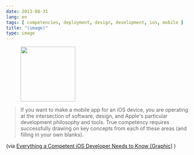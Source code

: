 ```yaml
---
date: 2013-08-31
lang: en
tags: [ competencies, deployment, design, development, ios, mobile ]
title: "(image)"
type: image
---
```


<figure>
<a
href="https://hugo.ferreira.cc/if-you-want-to-make-a-mobile-app-for-an-ios/attachment/387/"
rel="attachment"><img
src="/wp-content/uploads/2013/08/tumblr_mse90oaJC41qz82meo1_1280-150x150.png"
width="150" height="150" /></a></figure>

> If you want to make a mobile app for an iOS device, you are operating
> at the intersection of software, design, and Apple's particular
> development philosophy and tools. True competency requires
> successfully drawing on key concepts from each of these areas (and
> filling in your own blanks).

(via [Everything a Competent iOS Developer Needs to Know
\[Graphic\]](https://www.codefellows.org/blogs/everything-a-competent-ios-developer-needs-to-know)
)

